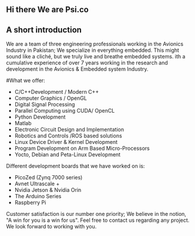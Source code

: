 ## Hi there We are Psi.co 

## A short introduction 

We are a team of three engineering professionals working in the Avionics Industry in Pakistan; We specialize in everything embedded. This might sound like a cliché, but we truly live and breathe embedded systems.
ith a cumulative experience of over 7 years working in the research and development in the Avionics & Embedded system Industry.

#What we offer:
- C/C++Development / Modern C++
- Computer Graphics / OpenGL
- Digital Signal Processing
- Parallel Computing using CUDA/ OpenCL
- Python Development
- Matlab
- Electronic Circuit Design and Implementation
- Robotics and Controls /ROS based solutions
- Linux Device Driver & Kernel Development
- Program Development on Arm Based Micro-Processors
- Yocto, Debian and Peta-Linux Development


Different development boards that we have worked on is:
- PicoZed (Zynq 7000 series)
- Avnet Ultrascale +
- Nvidia Jetson & Nvidia Orin
- The Arduino Series
- Raspberry Pi

Customer satisfaction is our number one priority; We believe in the notion, "A win for you is a win for us". Feel free to contact us regarding any project. We look forward to working with you.
